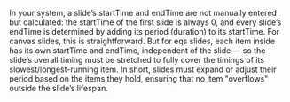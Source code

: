 In your system, a slide’s startTime and endTime are not manually entered but calculated: the startTime of the first slide is always 0, and every slide’s endTime is determined by adding its period (duration) to its startTime. For canvas slides, this is straightforward. But for eqs slides, each item inside has its own startTime and endTime, independent of the slide — so the slide’s overall timing must be stretched to fully cover the timings of its slowest/longest-running item. In short, slides must expand or adjust their period based on the items they hold, ensuring that no item "overflows" outside the slide’s lifespan.